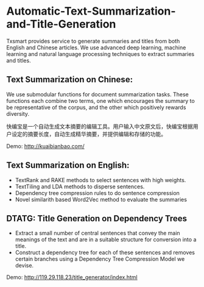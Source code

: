 # Automatic-Text-Summarization-and-Title-Generation
Txsmart provides service to generate summaries and titles from both English and Chinese articles. We use advanced deep learning, machine learning and natural language processing techniques to extract summaries and titles.

## Text Summarization on Chinese:

We use submodular functions for document summarization tasks. These functions each combine two terms, one which encourages the summary to be representative of the corpus, and the other which positively rewards diversity.

快编宝是一个自动生成文本摘要的编辑工具。用户输入中文原文后，快编宝根据用户设定的摘要长度，自动生成精华摘要，并提供编辑和存储的功能。

Demo: http://kuaibianbao.com/

## Text Summarization on English:

* TextRank and RAKE methods to select sentences with high weights. 
* TextTiling and LDA methods to disperse sentences.
* Dependency tree compression rules to do sentence compression
* Novel similarith based Word2Vec method to evaluate the summaries

## DTATG: Title Generation on Dependency Trees

* Extract a small number of central sentences that convey the main meanings of the text and are in a suitable structure for conversion into a title. 
* Construct a dependency tree for each of these sentences and removes certain branches using a Dependency Tree Compression Model we devise.

Demo: http://119.29.118.23/title_generator/index.html






